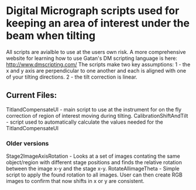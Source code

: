 # Digital Micrograph scripts used for keeping an area of interest under the beam when tilting

All scripts are avialble to use at the users own risk. A more comprehensive website for learning how to use Gatan's DM scripting language is here: http://www.dmscripting.com/
The scripts make two key assumptions: 1 - the x and y axis are perpendicular to one another and each is aligned with one of your tilting directions. 2 - the tilt correction is linear. 

## Current Files:
TitlandCompensateUI - main script to use at the instrument for on the fly correction of region of interest moving during tilting. 
CalibrationShiftAndTilt - script used to automatically calculate the values needed for the TitlandCompensateUI

### Older versions
Stage2ImageAxisRotation - Looks at a set of images contating the same object/region with different stage positions and finds the relative rotation between the image x-y and the stage x-y. 
RotateAllimageTheta - Simple script to apply the found rotation to all images. User can then create RGB images to confirm that now shifts in x or y are consistent. 

